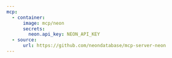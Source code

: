 ```yaml
---
mcp:
  - container:
      image: mcp/neon
      secrets:
        neon.api_key: NEON_API_KEY
  - source:
      url: https://github.com/neondatabase/mcp-server-neon
---
```

